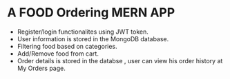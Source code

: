# A FOOD Ordering MERN APP

- Register/login functionalites using JWT token.
- User information is stored in the MongoDB database.
- Filtering food based on categories.
- Add/Remove food from cart.
- Order details is stored in the databse , user can view his order history at My Orders page.
